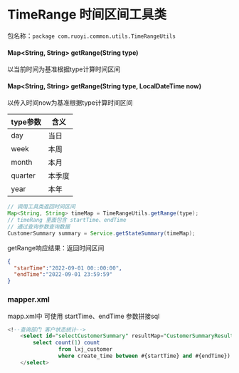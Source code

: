 # TimeRange 时间区间工具类

包名称：`package com.ruoyi.common.utils.TimeRangeUtils`

#### Map<String, String> getRange(String type)
以当前时间为基准根据type计算时间区间  
#### Map<String, String> getRange(String type, LocalDateTime now)
以传入时间now为基准根据type计算时间区间

|type参数|含义|
|---|---|
day|当日
week|本周
month|本月
quarter|本季度
year|本年

```java
// 调用工具类返回时间区间
Map<String, String> timeMap = TimeRangeUtils.getRange(type);
// timeRang 里面包含 startTime、endTime
// 通过查询参数查询数据
CustomerSummary summary = Service.getStateSummary(timeMap);
```
getRange响应结果：返回时间区间

```json
{
  "starTime":"2022-09-01 00::00:00",
  "endTime":"2022-09-01 23:59:59"
}
```


### mapper.xml 
mapp.xml中 可使用 startTime、endTime 参数拼接sql
```sql
<!--查询部门 客户状态统计-->
    <select id="selectCustomerSummary" resultMap="CustomerSummaryResult">
        select count(1) count
                from lxj_customer
                where create_time between #{startTime} and #{endTime}) ,
    </select>
```